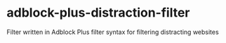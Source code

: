 # adblock-plus-distraction-filter
Filter written in Adblock Plus filter syntax for filtering distracting websites
